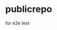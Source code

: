 # publicrepo
for e2e test



































































































































































































































































































































































































































































































































































































































































































































































































































































































































































































































































































































































































































































































































































































































































































































































































































































































































































































































































































































































































































































































































































































































































































































































































































































































































































































































































































































































































































































































































































































































































































































































































































































































































































